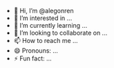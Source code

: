 - 👋 Hi, I’m @alegonren
- 👀 I’m interested in ...
- 🌱 I’m currently learning ...
- 💞️ I’m looking to collaborate on ...
- 📫 How to reach me ...
- 😄 Pronouns: ...
- ⚡ Fun fact: ...

<!---
alegonren/alegonren is a ✨ special ✨ repository because its `README.md` (this file) appears on your GitHub profile.
You can click the Preview link to take a look at your changes.
--->

